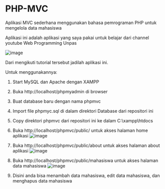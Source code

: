 # PHP-MVC
Aplikasi MVC sederhana menggunakan bahasa pemrograman PHP untuk mengelola data mahasiswa

Aplikasi ini adalah aplikasi yang saya pakai untuk belajar dari channel youtube Web Programming Unpas

![image](https://user-images.githubusercontent.com/59650987/132630143-e16c4d78-6c24-4faf-8b96-adf8a68fade2.png)

Dari mengikuti tutorial tersebut jadilah aplikasi ini.

Untuk menggunakannya:

1. Start MySQL dan Apache dengan XAMPP
2. Buka http://localhost/phpmyadmin di browser
3. Buat database baru dengan nama phpmvc
4. Import file phpmyc.sql di dalam direktori Database dari repositori ini
5. Copy direktori phpmvc dari repositori ini ke dalam C:\xampp\htdocs
6. Buka http://localhost/phpmvc/public/ untuk akses halaman home aplikasi
![image](https://user-images.githubusercontent.com/59650987/132630705-e4b896d6-890d-46c6-b3b8-8ff209abd8e1.png)

7. Buka http://localhost/phpmvc/public/about untuk akses halaman about aplikasi
![image](https://user-images.githubusercontent.com/59650987/132630736-695bd8e6-7e28-48ab-a057-69be92fb4d4b.png)

8. Buka http://localhost/phpmvc/public/mahasiswa untuk akses halaman data mahasiswa
![image](https://user-images.githubusercontent.com/59650987/132630803-ab263273-5a16-4b1d-8783-dc3c5a0cd85b.png)

9. Disini anda bisa menambah data mahasiswa, edit data mahasiswa, dan menghapus data mahasiswa
